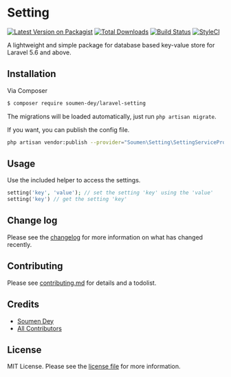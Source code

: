 # Setting

[![Latest Version on Packagist][ico-version]][link-packagist]
[![Total Downloads][ico-downloads]][link-downloads]
[![Build Status][ico-travis]][link-travis]
[![StyleCI][ico-styleci]][link-styleci]

A lightweight and simple package for database based key-value store for Laravel 5.6 and above.

## Installation

Via Composer

``` bash
$ composer require soumen-dey/laravel-setting
```

The migrations will be loaded automatically, just run `php artisan migrate`.

If you want, you can publish the config file.

``` bash
php artisan vendor:publish --provider="Soumen\Setting\SettingServiceProvider" --tag="config"
```

## Usage

Use the included helper to access the settings.

``` php
setting('key', 'value'); // set the setting 'key' using the 'value'
setting('key') // get the setting 'key'
```

## Change log

Please see the [changelog](changelog.md) for more information on what has changed recently.

## Contributing

Please see [contributing.md](contributing.md) for details and a todolist.

## Credits

- [Soumen Dey][link-author]
- [All Contributors][link-contributors]

## License

MIT License. Please see the [license file](license.md) for more information.

[ico-version]: https://img.shields.io/packagist/v/soumen-dey/laravel-setting.svg?style=flat-square
[ico-downloads]: https://img.shields.io/packagist/dt/soumen-dey/laravel-setting.svg?style=flat-square
[ico-travis]: https://img.shields.io/travis/soumen-dey/laravel-setting/master.svg?style=flat-square
[ico-styleci]: https://styleci.io/repos/12345678/shield

[link-packagist]: https://packagist.org/packages/soumen-dey/laravel-setting
[link-downloads]: https://packagist.org/packages/soumen-dey/laravel-setting
[link-travis]: https://travis-ci.org/soumen-dey/laravel-setting
[link-styleci]: https://styleci.io/repos/12345678
[link-author]: https://github.com/soumen-dey
[link-contributors]: ../../contributors
